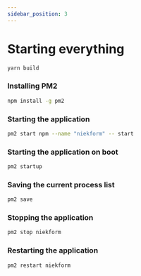 ```yaml
---
sidebar_position: 3
---
```


# Starting everything

```bash
yarn build
```

### Installing PM2

```bash
npm install -g pm2
```

### Starting the application

```bash
pm2 start npm --name "niekform" -- start
```

### Starting the application on boot

```bash
pm2 startup
```

### Saving the current process list

```bash
pm2 save
```

### Stopping the application

```bash
pm2 stop niekform
```

### Restarting the application

```bash
pm2 restart niekform
```
